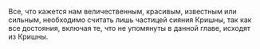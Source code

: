 Все, что кажется нам величественным, красивым, известным или сильным, необходимо считать лишь частицей сияния Кришны, так как все достояния, включая те, что не упомянуты в данной главе, исходят из Кришны.